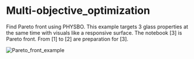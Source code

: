# Multi-objective_optimization
Find Pareto front using PHYSBO. This example targets 3 glass properties at the same time with visuals like a responsive surface. The notebook [3] is Pareto front. From [1] to [2] are preparation for [3].

![Pareto_front_example](https://user-images.githubusercontent.com/50325966/160373983-31bf1763-318d-4238-b932-1fb74744cc60.jpg)

